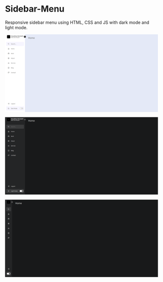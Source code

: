 # Sidebar-Menu
Responsive sidebar menu using HTML, CSS and JS with dark mode and light mode.

![lightmode sidebar menu](lightmode-sidebar.png)

![darkmode sidebar menu](darkmode-sidebar.png)

![minimize sidebar menu](darkmode-minimize-sidebar.png)
